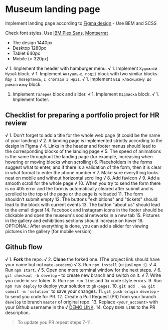# Museum landing page
Implement landing page according to [Figma design](https://www.figma.com/file/cRBCqE06cDrY3s4jX7h3iY/%D0%9D%D0%90%D0%9C%D0%A3-(Edit)?node-id=0%3A1) - Use BEM and SCSS

Check font styles. Use [IBM Plex Sans](https://fonts.google.com/specimen/IBM+Plex+Sans?query=ibm), [Montserrat](https://fonts.google.com/specimen/Montserrat?query=mon)

- The design 1440px
- Desktop 1280px
- Tablet 640px
- Mobile (> 320px)

√ 1. Implement the header with hamburger menu.
√ 1. Implement `Художній Музей` block.
√ 1. Implement `Актуальні події` block with two similar blocks `Йду і повертаюсь`, `І спогади і мрії`.
√ 1. Implement `Від класицизму до романтизму` block.
 1. Implement `Галерея` block and slider.
√ 1. Implement `Підписка` block.
√ 1. Implement footer.

## Checklist for preparing a portfolio project for HR review

√ 1. Don’t forget to add a title for the whole web page (it could be the name of your landing)
√ 2. A landing page is implemented strictly according to the design in Figma
√ 4. Links in the header and footer menus should lead to the corresponding blocks of the landing page
√ 5. The speed of animations is the same throughout the landing page (for example, increasing when hovering or moving blocks when scrolling)
6. Placeholders in the forms suggest what to enter, and if there is a validation of the form, then it is clear in what format to enter the phone number
√ 7. Make sure everything looks neat on mobile and without horizontal scrolling
√ 8. Add favicon
√ 9. Add a smooth scroll for the whole page
 √ 10. When you try to send the form there is no 405 error and the form is automatically cleared after submit and is scrolled to the top of the page or the page is reloaded
11. The form shouldn’t submit empty
12. The buttons "exhibitions" and "tickets" should lead to the block with current events
13. The button "about us" should lead to the email digest
14. Facebook and Instagram icons in the footer should be clickable and open the museum's social networks in a new tab
15. Pictures in the gallery and exhibitions sections should increase on hover
16. OPTIONAL: After everything is done, you can add a slider for viewing pictures in the gallery (for mobile version)


## Github flow
√ 1. **Fork** the repo.
√ 2. **Clone** the forked one. (The project link should have your name but not `mate-academy`)
√ 3. Run `npm install` (or just `npm i`).
√ 4. Run `npm start`.
√ 5. Open one more terminal window for the next steps.
√ 6. `git checkout -b develop` - to create new branch and switch on it.
√ 7. Write you code in `src` folder.
8. Run `npm run lint` and fix code style errors.
9. Run `npm run deploy` to deploy your solution to `gh-pages`.
10. `git add . && git commit -m 'solution'` to save your changes.
11. `git push origin develop` - to send you code for PR.
12. Create a Pull Request (PR) from your branch `develop` to branch `master` of original repo.
13. Replace `<your_account>` with your Github username in the
√  [DEMO LINK](https://YevhenPodobedo.github.io/Museum/).
14. Copy `DEMO LINK` to the PR description.

> To update you PR repeat steps 7-11.
